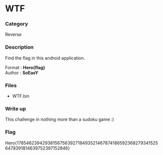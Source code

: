 # WTF

### Category

Reverse

### Description

Find the flag in this android application.

Format : **Hero{flag}**<br>
Author : **SoEasY**

### Files

- WTF.bin

### Write up

This challenge in nothing more than a sudoku game :)



### Flag

Hero{178546239429381567563927184935214678741865923682793415256478391814639752397152846}
